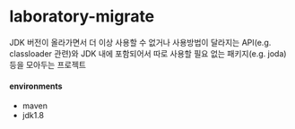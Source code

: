 # laboratory-migrate

JDK 버전이 올라가면서 더 이상 사용할 수 없거나 사용방법이 달라지는 API(e.g. classloader 관련)와 JDK 내에 포함되어서 따로 사용할 필요 없는 패키지(e.g. joda) 등을 모아두는 프로젝트

#### environments

- maven
- jdk1.8
